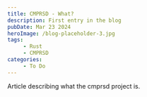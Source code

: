 ```yaml
---
title: CMPRSD - What?
description: First entry in the blog
pubDate: Mar 23 2024
heroImage: /blog-placeholder-3.jpg
tags:
     - Rust
     - CMPRSD
categories:
     - To Do
---
```


Article describing what the cmprsd project is.